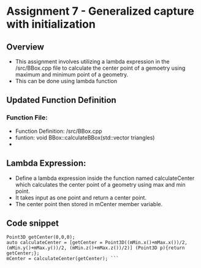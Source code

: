 # Assignment 7 - Generalized capture with initialization #
## Overview ## 
* This assignment involves utilizing a lambda expression in the /src/BBox.cpp file to calculate the center point of a gemoetry using maximum and minimum point of a geometry.
* This can be done using lambda function
## Updated Function Definition ##
### Function File: ###
* Function Definition: /src/BBox.cpp
* funtion: void BBox::calculateBBox(std::vector<Triangle> triangles)
* 
## Lambda Expression: ##
* Define a lambda expression inside the function named calculateCenter which calculates the center point of a geometry using max and min point.
* It takes input as one point and return a center point.
* The center point then stored in mCenter member variable.

## Code snippet ##

   ``` //calculate center point of the geometry using lambda function
   Point3D getCenter(0,0,0);
   auto calculateCenter = [getCenter = Point3D((mMin.x()+mMax.x())/2, (mMin.y()+mMax.y())/2, (mMin.z()+mMax.z())/2)] (Point3D p){return getCenter;};
   mCenter = calculateCenter(getCenter); ```





